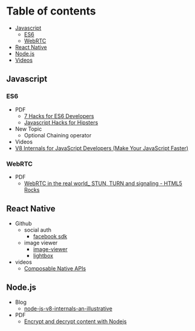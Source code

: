 # Table of contents

- [Javascript](#javascript)
  - [ES6](#es6)
  - [WebRTC](#webrtc)
- [React Native](#react-native-resources)
- [Node.js](#nodejs)
- [Videos](#videos)

## Javascript
### ES6
  - PDF
    - [7 Hacks for ES6 Developers](pdf/js/7%20Hacks%20for%20ES6%20Developers%20–%20DailyJS%20–%20Medium.pdf)
    - [Javascript Hacks for Hipsters](pdf/js/Javascript%20Hacks%20for%20Hipsters%20–%20Hacker%20Noon.pdf)
  - New Topic
    - Optional Chaining operator
  - Videos
  - [V8 Internals for JavaScript Developers (Make Your JavaScript Faster)](https://www.youtube.com/watch?v=EhpmNyR2Za0)
### WebRTC
  - PDF
    - [WebRTC in the real world_ STUN, TURN and signaling - HTML5 Rocks](pdf/webrtc/WebRTC%20in%20the%20real%20world_%20STUN%2C%20TURN%20and%20signaling%20-%20HTML5%20Rocks.pdf)
  
## React Native
  - Github
    - social auth
      - [facebook sdk](https://developers.facebook.com/docs/react-native/login)
    - image viewer
      - [image-viewer](https://github.com/ascoders/react-native-image-viewer)
      - [lightbox](https://github.com/oblador/react-native-lightbox)
  - videos
    - [Composable Native APIs](https://www.youtube.com/watch?v=ksdnkm_zSW8)

## Node.js
  - Blog
    - [node-js-v8-internals-an-illustrative](https://codeburst.io/node-js-v8-internals-an-illustrative-primer-83766e983bf6)
  - PDF
    - [Encrypt and decrypt content with Nodejs](pdf/node/Encrypt%20and%20decrypt%20content%20with%20Nodejs%20-%20chris-rock.pdf)
